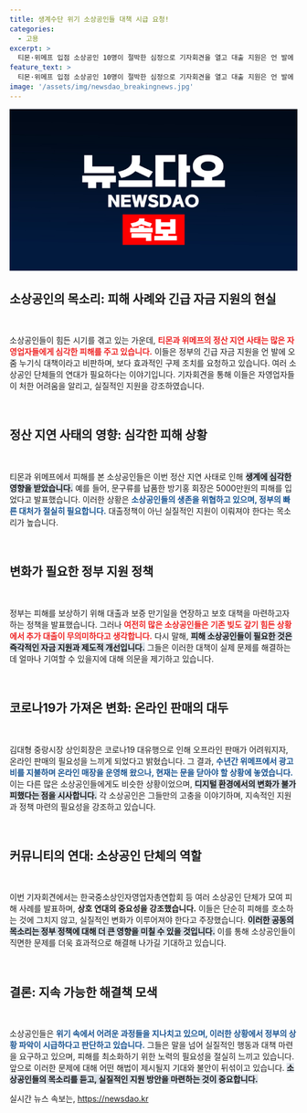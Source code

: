 ```yaml
---
title: 생계수단 위기 소상공인들 대책 시급 요청!
categories:
  - 고용
excerpt: >
  티몬·위메프 입점 소상공인 10명이 절박한 심정으로 기자회견을 열고 대출 지원은 언 발에 오줌 누기라 강력 반발! 정부의 대책이 과연 제대로 된 해결책일까? 소상공인들의 생계가 걸린 이 사태의 새로운 전개에 주목하라!
feature_text: >
  티몬·위메프 입점 소상공인 10명이 절박한 심정으로 기자회견을 열고 대출 지원은 언 발에 오줌 누기라 강력 반발! 정부의 대책이 과연 제대로 된 해결책일까? 소상공인들의 생계가 걸린 이 사태의 새로운 전개에 주목하라!
image: '/assets/img/newsdao_breakingnews.jpg'
---
```


<p><img src="/assets/img/newsdao_breakingnews.jpg" alt="cryptoinkorea 속보" /></p>

<h2 data-ke-size="size26">소상공인의 목소리: 피해 사례와 긴급 자금 지원의 현실</h2>

<p data-ke-size="size16">&nbsp;</p>

<p>소상공인들이 힘든 시기를 겪고 있는 가운데, <b><span style="color: #ee2323;">티몬과 위메프의 정산 지연 사태는 많은 자영업자들에게 심각한 피해를 주고 있습니다.</span></b> 이들은 정부의 긴급 자금 지원을 언 발에 오줌 누기식 대책이라고 비판하며, 보다 효과적인 구제 조치를 요청하고 있습니다. 여러 소상공인 단체들의 연대가 필요하다는 이야기입니다. 기자회견을 통해 이들은 자영업자들이 처한 어려움을 알리고, 실질적인 지원을 강조하였습니다.</p>

<p data-ke-size="size16">&nbsp;</p>

<h2 data-ke-size="size26">정산 지연 사태의 영향: 심각한 피해 상황</h2>

<p data-ke-size="size16">&nbsp;</p>

<p>티몬과 위메프에서 피해를 본 소상공인들은 이번 정산 지연 사태로 인해 <b><span style="background-color: #21538527;">생계에 심각한 영향을 받았습니다.</span></b> 예를 들어, 문구류를 납품한 방기홍 회장은 5000만원의 피해를 입었다고 발표했습니다. 이러한 상황은 <b><span style="color: #1a5490;">소상공인들의 생존을 위협하고 있으며, 정부의 빠른 대처가 절실히 필요합니다.</span></b> 대출정책이 아닌 실질적인 지원이 이뤄져야 한다는 목소리가 높습니다.</p>

<p data-ke-size="size16">&nbsp;</p>

<h2 data-ke-size="size26">변화가 필요한 정부 지원 정책</h2>

<p data-ke-size="size16">&nbsp;</p>

<p>정부는 피해를 보상하기 위해 대출과 보증 만기일을 연장하고 보호 대책을 마련하고자 하는 정책을 발표했습니다. 그러나 <b><span style="color: #ee2323;">여전히 많은 소상공인들은 기존 빚도 갚기 힘든 상황에서 추가 대출이 무의미하다고 생각합니다.</span></b> 다시 말해, <b><span style="background-color: #21538527;">피해 소상공인들이 필요한 것은 즉각적인 자금 지원과 제도적 개선입니다.</span></b> 그들은 이러한 대책이 실제 문제를 해결하는 데 얼마나 기여할 수 있을지에 대해 의문을 제기하고 있습니다.</p>

<p data-ke-size="size16">&nbsp;</p>

<h2 data-ke-size="size26">코로나19가 가져온 변화: 온라인 판매의 대두</h2>

<p data-ke-size="size16">&nbsp;</p>

<p>김대형 중랑시장 상인회장은 코로나19 대유행으로 인해 오프라인 판매가 어려워지자, 온라인 판매의 필요성을 느끼게 되었다고 밝혔습니다. 그 결과, <b><span style="color: #1a5490;">수년간 위메프에서 광고비를 지불하며 온라인 매장을 운영해 왔으나, 현재는 문을 닫아야 할 상황에 놓였습니다.</span></b> 이는 다른 많은 소상공인들에게도 비슷한 상황이었으며, <b><span style="background-color: #21538527;">디지털 환경에서의 변화가 불가피했다는 점을 시사합니다.</span></b> 각 소상공인은 그들만의 고충을 이야기하며, 지속적인 지원과 정책 마련의 필요성을 강조하고 있습니다.</p>

<p data-ke-size="size16">&nbsp;</p>

<h2 data-ke-size="size26">커뮤니티의 연대: 소상공인 단체의 역할</h2>

<p data-ke-size="size16">&nbsp;</p>

<p>이번 기자회견에서는 한국중소상인자영업자총연합회 등 여러 소상공인 단체가 모여 피해 사례를 발표하며, <b><span style="ee2323;">상호 연대의 중요성을 강조했습니다.</span></b> 이들은 단순히 피해를 호소하는 것에 그치지 않고, 실질적인 변화가 이루어져야 한다고 주장했습니다. <b><span style="background-color: #21538527;">이러한 공동의 목소리는 정부 정책에 대해 더 큰 영향을 미칠 수 있을 것입니다.</span></b> 이를 통해 소상공인들이 직면한 문제를 더욱 효과적으로 해결해 나가길 기대하고 있습니다.</p>

<p data-ke-size="size16">&nbsp;</p>

<h2 data-ke-size="size26">결론: 지속 가능한 해결책 모색</h2>

<p data-ke-size="size16">&nbsp;</p>

<p>소상공인들은 <b><span style="color: #1a5490;">위기 속에서 어려운 과정들을 지나치고 있으며, 이러한 상황에서 정부의 상황 파악이 시급하다고 판단하고 있습니다.</span></b> 그들은 말을 넘어 실질적인 행동과 대책 마련을 요구하고 있으며, 피해를 최소화하기 위한 노력의 필요성을 절실히 느끼고 있습니다. 앞으로 이러한 문제에 대해 어떤 해법이 제시될지 기대와 불안이 뒤섞이고 있습니다. <b><span style="background-color: #21538527;">소상공인들의 목소리를 듣고, 실질적인 지원 방안을 마련하는 것이 중요합니다.</span></b></p>
실시간 뉴스 속보는, <a href="https://newsdao.kr" rel="dofollow">https://newsdao.kr</a>


